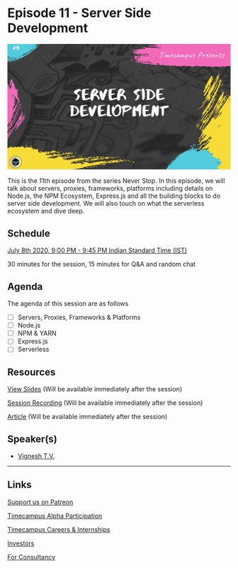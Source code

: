 # Episode 11 - Server Side Development

![](11-Server.png)

This is the 11th episode from the series Never Stop. In this episode, we will talk about servers, proxies, frameworks, platforms including details on Node.js, the NPM Ecosystem, Express.js and all the building blocks to do server side development. We will also touch on what the serverless ecosystem and dive deep.

## Schedule

[July 8th 2020, 9:00 PM - 9:45 PM Indian Standard Time (IST)](https://calendar.google.com/event?action=TEMPLATE&tmeid=NzliYWFkbjVqc3BvdTBsMjVmYWZyNm44NXEgdGltZWNhbXB1cy5jb21fM2hxNHB0a3MwbGUycm5kMGowMW82MDE0YWdAZw&tmsrc=timecampus.com_3hq4ptks0le2rnd0j01o6014ag%40group.calendar.google.com)

30 minutes for the session, 15 minutes for Q&A and random chat

## Agenda

The agenda of this session are as follows

- [ ] Servers, Proxies, Frameworks & Platforms
- [ ] Node.js
- [ ] NPM & YARN
- [ ] Express.js
- [ ] Serverless

## Resources

[View Slides](#) (Will be available immediately after the session)

[Session Recording](#) (Will be available immediately after the session)

[Article](#) (Will be available immediately after the session)

## Speaker(s)

- [Vignesh T.V.](http://tvvignesh.com/)

------------------------------------------

## Links

[Support us on Patreon](https://www.patreon.com/timecampus)

[Timecampus Alpha Participation](https://docs.google.com/forms/d/1-fHizPhuXqDKqFZ2ns7Ttl00mT13DtjsRbHE5KtpxXs/viewform)

[Timecampus Careers & Internships](https://docs.google.com/forms/d/1jHW-I5yjHl49itwoyM5xxYUao0X1fbnnoxJd78fS5u8/viewform)

[Investors](https://docs.google.com/forms/d/13jkHPdvqoMDNsyzpC8-Dbv0lai8bXOvOLIovey7hfUM/viewform)

[For Consultancy](https://docs.google.com/forms/d/e/1FAIpQLSeCb-Pu7Hcnh7oRvleRka2VW8EVZ6d8cNEccV7jKVmzhE6ilg/viewform)
